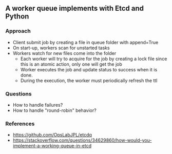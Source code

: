 ## A worker queue implements with Etcd and Python ##

### Approach ###

 * Client submit job by creating a file in queue folder with append=True
 * On start-up, workers scan for unstarted tasks
 * Workers watch for new files come into the folder
   * Each worker will try to acquire for the job by creating a lock file
     since this is an atomic action, only one will get the job
   * Worker executes the job and update status to success when it is done.
   * During the execution, the worker must periodically refresh the ttl

### Questions ###

 * How to handle failures?
 * How to handle "round-robin" behavior?

### References ###

 * https://github.com/OpsLabJPL/etcdq
 * https://stackoverflow.com/questions/34629860/how-would-you-implement-a-working-queue-in-etcd
